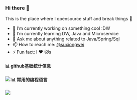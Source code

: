 ### Hi there 👋
This is the place where I opensource stuff and break things :rofl:

- 🔭 I’m currently working on something cool :DW
- 🌱 I’m currently learning DW, Java and Microservice
- 💬 Ask me about anything related to Java/Spring/Sql
- 📫 How to reach me: [@suxiongwei](https://twitter.com/UKy4vyf1YCghXbX)
- ⚡ Fun fact: I :heart: :cat:s

#### 📊 github基础统计信息

<a href="https://github.com/suxiongwei">
  <img align="left" src="https://github-readme-stats.vercel.app/api?username=suxiongwei&count_private=true&show_icons=true&theme=default" />
</a>


#### 📊 常用的编程语言

<a href="https://github.com/suxiongwei">
  <img align="left" src="https://github-readme-stats.vercel.app/api/top-langs/?username=suxiongwei&layout=compact" />
</a>


<!--START_SECTION:waka-->
<!--END_SECTION:waka-->


<!-- BLOG-POST-LIST:START -->
<!-- BLOG-POST-LIST:END -->
